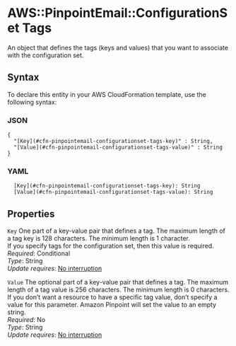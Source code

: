 # AWS::PinpointEmail::ConfigurationSet Tags<a name="aws-properties-pinpointemail-configurationset-tags"></a>

An object that defines the tags \(keys and values\) that you want to associate with the configuration set\.

## Syntax<a name="aws-properties-pinpointemail-configurationset-tags-syntax"></a>

To declare this entity in your AWS CloudFormation template, use the following syntax:

### JSON<a name="aws-properties-pinpointemail-configurationset-tags-syntax.json"></a>

```
{
  "[Key](#cfn-pinpointemail-configurationset-tags-key)" : String,
  "[Value](#cfn-pinpointemail-configurationset-tags-value)" : String
}
```

### YAML<a name="aws-properties-pinpointemail-configurationset-tags-syntax.yaml"></a>

```
  [Key](#cfn-pinpointemail-configurationset-tags-key): String
  [Value](#cfn-pinpointemail-configurationset-tags-value): String
```

## Properties<a name="aws-properties-pinpointemail-configurationset-tags-properties"></a>

`Key` <a name="cfn-pinpointemail-configurationset-tags-key"></a>
One part of a key\-value pair that defines a tag\. The maximum length of a tag key is 128 characters\. The minimum length is 1 character\.  
If you specify tags for the configuration set, then this value is required\.  
_Required_: Conditional  
_Type_: String  
_Update requires_: [No interruption](https://docs.aws.amazon.com/AWSCloudFormation/latest/UserGuide/using-cfn-updating-stacks-update-behaviors.html#update-no-interrupt)

`Value` <a name="cfn-pinpointemail-configurationset-tags-value"></a>
The optional part of a key\-value pair that defines a tag\. The maximum length of a tag value is 256 characters\. The minimum length is 0 characters\. If you don’t want a resource to have a specific tag value, don’t specify a value for this parameter\. Amazon Pinpoint will set the value to an empty string\.  
_Required_: No  
_Type_: String  
_Update requires_: [No interruption](https://docs.aws.amazon.com/AWSCloudFormation/latest/UserGuide/using-cfn-updating-stacks-update-behaviors.html#update-no-interrupt)
